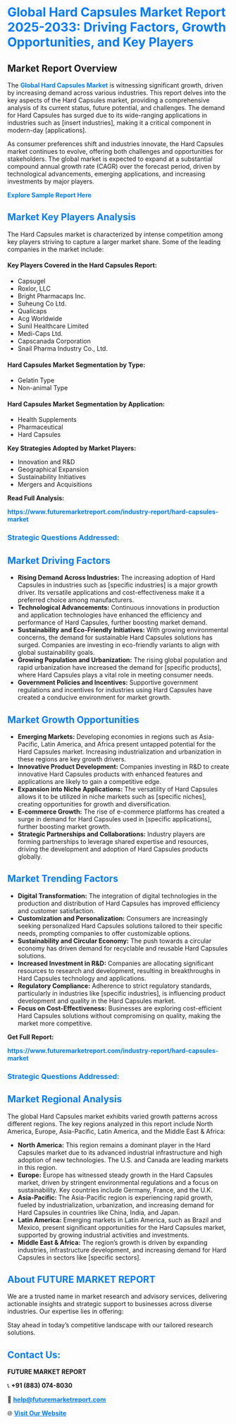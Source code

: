 <h1 style="color: #007BFF;">Global Hard Capsules Market Report 2025-2033: Driving Factors, Growth Opportunities, and Key Players</h1>

<section id="overview">
<h2>Market Report Overview</h2>
<p>The <a href="https://www.futuremarketreport.com/industry-report/hard-capsules-market" style="color: #007BFF; text-decoration: none;"><strong>Global Hard Capsules Market</strong></a> is witnessing significant growth, driven by increasing demand across various industries. This report delves into the key aspects of the Hard Capsules market, providing a comprehensive analysis of its current status, future potential, and challenges. The demand for Hard Capsules has surged due to its wide-ranging applications in industries such as [insert industries], making it a critical component in modern-day [applications].</p>
<p>As consumer preferences shift and industries innovate, the Hard Capsules market continues to evolve, offering both challenges and opportunities for stakeholders. The global market is expected to expand at a substantial compound annual growth rate (CAGR) over the forecast period, driven by technological advancements, emerging applications, and increasing investments by major players.</p>
</section>

<section id="overview">
<p><a href="https://www.futuremarketreport.com/request-sample/reportId=121878" style="color: #007BFF; text-decoration: none;"><strong>Explore Sample Report Here</strong></a></p>
</section>

<section id="key-players">
<h2 style="color: #007BFF;">Market Key Players Analysis</h2>
<p>The Hard Capsules market is characterized by intense competition among key players striving to capture a larger market share. Some of the leading companies in the market include:</p>
<h4>Key Players Covered in the Hard Capsules Report:</h4>
<ul><li>Capsugel</li><li>Roxlor, LLC</li><li>Bright Pharmacaps Inc.</li><li>Suheung Co Ltd.</li><li>Qualicaps</li><li>Acg Worldwide</li><li>Sunil Healthcare Limited</li><li>Medi-Caps Ltd.</li><li>Capscanada Corporation</li><li>Snail Pharma Industry Co., Ltd.</li></ul>
<h4>Hard Capsules Market Segmentation by Type:</h4>
<ul><li>Gelatin Type</li><li>Non-animal Type</li></ul>

<h4>Hard Capsules Market Segmentation by Application:</h4>
<ul><li>Health Supplements</li><li>Pharmaceutical</li><li>Hard Capsules</li></ul>
<p><strong>Key Strategies Adopted by Market Players:</strong></p>
<ul>
<li>Innovation and R&D</li>
<li>Geographical Expansion</li>
<li>Sustainability Initiatives</li>
<li>Mergers and Acquisitions</li>
</ul>
</section>

<section>
<p><strong>Read Full Analysis: </strong></p><a href="https://www.futuremarketreport.com/industry-report/hard-capsules-market" style="color: #007BFF; text-decoration: none;"><strong>https://www.futuremarketreport.com/industry-report/hard-capsules-market</strong></a>
<h3 style="color: #007BFF;">Strategic Questions Addressed:</h3>
</section>

<section id="driving-factors">
<h2 style="color: #007BFF;">Market Driving Factors</h2>
<ul>
<li><strong>Rising Demand Across Industries:</strong> The increasing adoption of Hard Capsules in industries such as [specific industries] is a major growth driver. Its versatile applications and cost-effectiveness make it a preferred choice among manufacturers.</li>
<li><strong>Technological Advancements:</strong> Continuous innovations in production and application technologies have enhanced the efficiency and performance of Hard Capsules, further boosting market demand.</li>
<li><strong>Sustainability and Eco-Friendly Initiatives:</strong> With growing environmental concerns, the demand for sustainable Hard Capsules solutions has surged. Companies are investing in eco-friendly variants to align with global sustainability goals.</li>
<li><strong>Growing Population and Urbanization:</strong> The rising global population and rapid urbanization have increased the demand for [specific products], where Hard Capsules plays a vital role in meeting consumer needs.</li>
<li><strong>Government Policies and Incentives:</strong> Supportive government regulations and incentives for industries using Hard Capsules have created a conducive environment for market growth.</li>
</ul>
</section>

<section id="growth-opportunities">
<h2 style="color: #007BFF;">Market Growth Opportunities</h2>
<ul>
<li><strong>Emerging Markets:</strong> Developing economies in regions such as Asia-Pacific, Latin America, and Africa present untapped potential for the Hard Capsules market. Increasing industrialization and urbanization in these regions are key growth drivers.</li>
<li><strong>Innovative Product Development:</strong> Companies investing in R&D to create innovative Hard Capsules products with enhanced features and applications are likely to gain a competitive edge.</li>
<li><strong>Expansion into Niche Applications:</strong> The versatility of Hard Capsules allows it to be utilized in niche markets such as [specific niches], creating opportunities for growth and diversification.</li>
<li><strong>E-commerce Growth:</strong> The rise of e-commerce platforms has created a surge in demand for Hard Capsules used in [specific applications], further boosting market growth.</li>
<li><strong>Strategic Partnerships and Collaborations:</strong> Industry players are forming partnerships to leverage shared expertise and resources, driving the development and adoption of Hard Capsules products globally.</li>
</ul>
</section>

<section id="trending-factors">
<h2 style="color: #007BFF;">Market Trending Factors</h2>
<ul>
<li><strong>Digital Transformation:</strong> The integration of digital technologies in the production and distribution of Hard Capsules has improved efficiency and customer satisfaction.</li>
<li><strong>Customization and Personalization:</strong> Consumers are increasingly seeking personalized Hard Capsules solutions tailored to their specific needs, prompting companies to offer customizable options.</li>
<li><strong>Sustainability and Circular Economy:</strong> The push towards a circular economy has driven demand for recyclable and reusable Hard Capsules solutions.</li>
<li><strong>Increased Investment in R&D:</strong> Companies are allocating significant resources to research and development, resulting in breakthroughs in Hard Capsules technology and applications.</li>
<li><strong>Regulatory Compliance:</strong> Adherence to strict regulatory standards, particularly in industries like [specific industries], is influencing product development and quality in the Hard Capsules market.</li>
<li><strong>Focus on Cost-Effectiveness:</strong> Businesses are exploring cost-efficient Hard Capsules solutions without compromising on quality, making the market more competitive.</li>
</ul>
</section>

<section>
<p><strong>Get Full Report: </strong></p><a href="https://www.futuremarketreport.com/industry-report/hard-capsules-market" style="color: #007BFF; text-decoration: none;"><strong>https://www.futuremarketreport.com/industry-report/hard-capsules-market</strong></a>
<h3 style="color: #007BFF;">Strategic Questions Addressed:</h3>
</section>


<section id="regional-analysis">
<h2 style="color: #007BFF;">Market Regional Analysis</h2>
<p>The global Hard Capsules market exhibits varied growth patterns across different regions. The key regions analyzed in this report include North America, Europe, Asia-Pacific, Latin America, and the Middle East & Africa:</p>
<ul>
<li><strong>North America:</strong> This region remains a dominant player in the Hard Capsules market due to its advanced industrial infrastructure and high adoption of new technologies. The U.S. and Canada are leading markets in this region.</li>
<li><strong>Europe:</strong> Europe has witnessed steady growth in the Hard Capsules market, driven by stringent environmental regulations and a focus on sustainability. Key countries include Germany, France, and the U.K.</li>
<li><strong>Asia-Pacific:</strong> The Asia-Pacific region is experiencing rapid growth, fueled by industrialization, urbanization, and increasing demand for Hard Capsules in countries like China, India, and Japan.</li>
<li><strong>Latin America:</strong> Emerging markets in Latin America, such as Brazil and Mexico, present significant opportunities for the Hard Capsules market, supported by growing industrial activities and investments.</li>
<li><strong>Middle East & Africa:</strong> The region’s growth is driven by expanding industries, infrastructure development, and increasing demand for Hard Capsules in sectors like [specific sectors].</li>
</ul>
</section>

<footer>
<h2 style="color: #007BFF;">About FUTURE MARKET REPORT</h2>
<p>We are a trusted name in market research and advisory services, delivering actionable insights and strategic support to businesses across diverse industries. Our expertise lies in offering:</p>

<p>Stay ahead in today’s competitive landscape with our tailored research solutions.</p>

<h2 style="color: #007BFF;">Contact Us:</h2>
<p><strong>FUTURE MARKET REPORT</strong></p>
<p>📞 <strong>+91 (883) 074-8030</strong></p>
<p>📧 <strong><a href="mailto:help@futuremarketreport.com" style="color: #007BFF;">help@futuremarketreport.com</a></strong></p>
<p>🌐 <strong><a href="https://www.futuremarketreport.com/" style="color: #007BFF;">Visit Our Website</a></strong></p>
</footer>